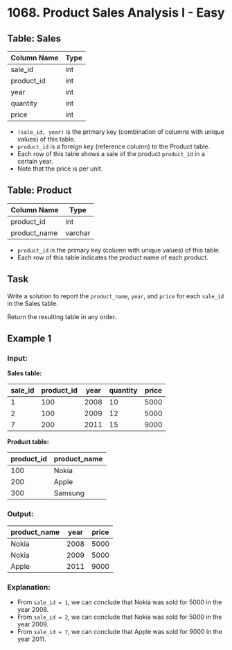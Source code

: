 # 1068. Product Sales Analysis I - Easy

## Table: Sales

| Column Name | Type  |
|-------------|-------|
| sale_id     | int   |
| product_id  | int   |
| year        | int   |
| quantity    | int   |
| price       | int   |

- `(sale_id, year)` is the primary key (combination of columns with unique values) of this table.
- `product_id` is a foreign key (reference column) to the Product table.
- Each row of this table shows a sale of the product `product_id` in a certain year.
- Note that the price is per unit.

## Table: Product

| Column Name  | Type    |
|--------------|---------|
| product_id   | int     |
| product_name | varchar |

- `product_id` is the primary key (column with unique values) of this table.
- Each row of this table indicates the product name of each product.

## Task

Write a solution to report the `product_name`, `year`, and `price` for each `sale_id` in the Sales table.

Return the resulting table in any order.

## Example 1

### Input: 

**Sales table:**

| sale_id | product_id | year | quantity | price |
|---------|------------|------|----------|-------|
| 1       | 100        | 2008 | 10       | 5000  |
| 2       | 100        | 2009 | 12       | 5000  |
| 7       | 200        | 2011 | 15       | 9000  |

**Product table:**

| product_id | product_name |
|------------|--------------|
| 100        | Nokia        |
| 200        | Apple        |
| 300        | Samsung      |

### Output: 

| product_name | year  | price |
|--------------|-------|-------|
| Nokia        | 2008  | 5000  |
| Nokia        | 2009  | 5000  |
| Apple        | 2011  | 9000  |

### Explanation: 

- From `sale_id = 1`, we can conclude that Nokia was sold for 5000 in the year 2008.
- From `sale_id = 2`, we can conclude that Nokia was sold for 5000 in the year 2009.
- From `sale_id = 7`, we can conclude that Apple was sold for 9000 in the year 2011.
